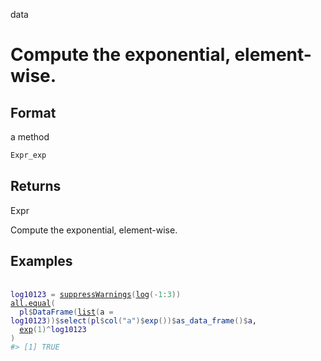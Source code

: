 data

# Compute the exponential, element-wise.

## Format

a method

```r
Expr_exp
```

## Returns

Expr

Compute the exponential, element-wise.

## Examples

<pre class='r-example'> <code> <span class='r-in'><span></span></span>
<span class='r-in'><span><span class='va'>log10123</span> <span class='op'>=</span> <span class='fu'><a href='https://rdrr.io/r/base/warning.html'>suppressWarnings</a></span><span class='op'>(</span><span class='fu'><a href='https://rdrr.io/r/base/Log.html'>log</a></span><span class='op'>(</span><span class='op'>-</span><span class='fl'>1</span><span class='op'>:</span><span class='fl'>3</span><span class='op'>)</span><span class='op'>)</span></span></span>
<span class='r-in'><span><span class='fu'><a href='https://rdrr.io/r/base/all.equal.html'>all.equal</a></span><span class='op'>(</span></span></span>
<span class='r-in'><span>  <span class='va'>pl</span><span class='op'>$</span><span class='fu'>DataFrame</span><span class='op'>(</span><span class='fu'><a href='https://rdrr.io/r/base/list.html'>list</a></span><span class='op'>(</span>a <span class='op'>=</span> <span class='va'>log10123</span><span class='op'>)</span><span class='op'>)</span><span class='op'>$</span><span class='fu'>select</span><span class='op'>(</span><span class='va'>pl</span><span class='op'>$</span><span class='fu'>col</span><span class='op'>(</span><span class='st'>"a"</span><span class='op'>)</span><span class='op'>$</span><span class='fu'>exp</span><span class='op'>(</span><span class='op'>)</span><span class='op'>)</span><span class='op'>$</span><span class='fu'>as_data_frame</span><span class='op'>(</span><span class='op'>)</span><span class='op'>$</span><span class='va'>a</span>,</span></span>
<span class='r-in'><span>  <span class='fu'><a href='https://rdrr.io/r/base/Log.html'>exp</a></span><span class='op'>(</span><span class='fl'>1</span><span class='op'>)</span><span class='op'>^</span><span class='va'>log10123</span></span></span>
<span class='r-in'><span><span class='op'>)</span></span></span>
<span class='r-out co'><span class='r-pr'>#&gt;</span> [1] TRUE</span>
 </code></pre>